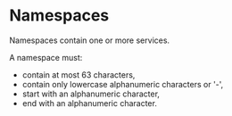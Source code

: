 # Namespaces

Namespaces contain one or more services.

A namespace must:
- contain at most 63 characters,
- contain only lowercase alphanumeric characters or '-',
- start with an alphanumeric character,
- end with an alphanumeric character.
